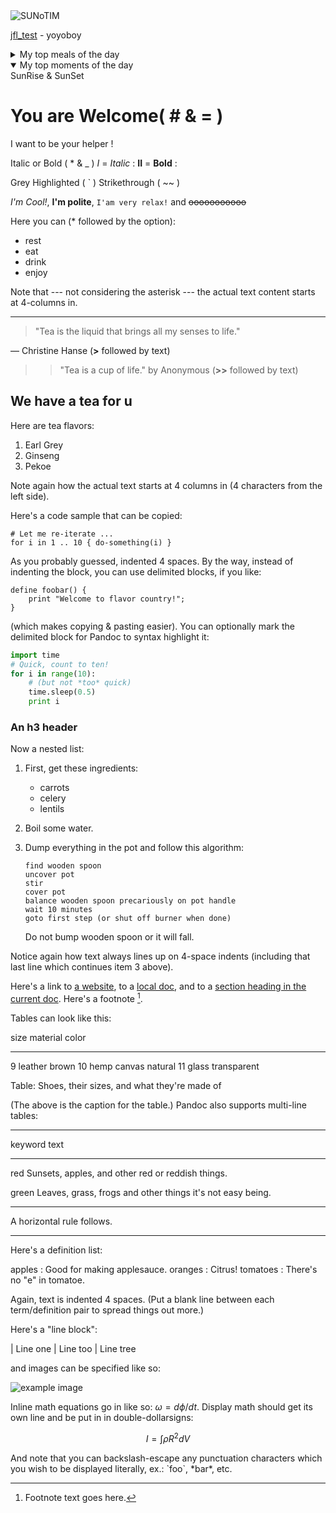 <picture>
 
 <img alt="SUNoTIM" src="https://oktim2023jflev.files.wordpress.com/2023/08/logo_wordp.png">
</picture>

[jfl_test](/images/img_fromValidator.png) - yoyoboy




<details>
<summary>My top meals of the day</summary>
    Breakfast, 
    Lunch, 
    Diner & 
    Mid-night snack
</details>

<details open>
<summary>My top moments of the day</summary>
    SunRise &
    SunSet
</details>


You are Welcome( # & = )
===============

I want to be your helper !

Italic or Bold ( * & _ )
*I* = _Italic_ :
**II** = __Bold__ :

Grey Highlighted ( ` )
Strikethrough ( ~~ )

*I'm Cool!*, **I'm polite**, `I'am very relax!` and ~~ooooooooooo~~

Here you can (* followed by the option):

  * rest
  * eat
  * drink
  * enjoy

Note that --- not considering the asterisk --- the actual text
content starts at 4-columns in.

---
> "Tea is the liquid that brings all my senses to life."

— Christine Hanse (**>** followed by text)

>> "Tea is a cup of life."
>>   by Anonymous (**>>** followed by text)

We have a tea for u
------------

Here are tea flavors:

 1. Earl Grey
 2. Ginseng
 3. Pekoe

Note again how the actual text starts at 4 columns in (4 characters
from the left side).

Here's a code sample that can be copied:

    # Let me re-iterate ...
    for i in 1 .. 10 { do-something(i) }

As you probably guessed, indented 4 spaces. By the way, instead of
indenting the block, you can use delimited blocks, if you like:

~~~
define foobar() {
    print "Welcome to flavor country!";
}
~~~

(which makes copying & pasting easier). You can optionally mark the
delimited block for Pandoc to syntax highlight it:

~~~python
import time
# Quick, count to ten!
for i in range(10):
    # (but not *too* quick)
    time.sleep(0.5)
    print i
~~~



### An h3 header ###

Now a nested list:

 1. First, get these ingredients:

      * carrots
      * celery
      * lentils

 2. Boil some water.

 3. Dump everything in the pot and follow
    this algorithm:

        find wooden spoon
        uncover pot
        stir
        cover pot
        balance wooden spoon precariously on pot handle
        wait 10 minutes
        goto first step (or shut off burner when done)

    Do not bump wooden spoon or it will fall.

Notice again how text always lines up on 4-space indents (including
that last line which continues item 3 above).

Here's a link to [a website](http://foo.bar), to a [local
doc](local-doc.html), and to a [section heading in the current
doc](#an-h2-header). Here's a footnote [^1].

[^1]: Footnote text goes here.

Tables can look like this:

size  material      color
----  ------------  ------------
9     leather       brown
10    hemp canvas   natural
11    glass         transparent

Table: Shoes, their sizes, and what they're made of

(The above is the caption for the table.) Pandoc also supports
multi-line tables:

--------  -----------------------
keyword   text
--------  -----------------------
red       Sunsets, apples, and
          other red or reddish
          things.

green     Leaves, grass, frogs
          and other things it's
          not easy being.
--------  -----------------------

A horizontal rule follows.

***

Here's a definition list:

apples
  : Good for making applesauce.
oranges
  : Citrus!
tomatoes
  : There's no "e" in tomatoe.

Again, text is indented 4 spaces. (Put a blank line between each
term/definition pair to spread things out more.)

Here's a "line block":

| Line one
|   Line too
| Line tree

and images can be specified like so:

![example image](example-image.jpg "An exemplary image")

Inline math equations go in like so: $\omega = d\phi / dt$. Display
math should get its own line and be put in in double-dollarsigns:

$$I = \int \rho R^{2} dV$$

And note that you can backslash-escape any punctuation characters
which you wish to be displayed literally, ex.: \`foo\`, \*bar\*, etc.

